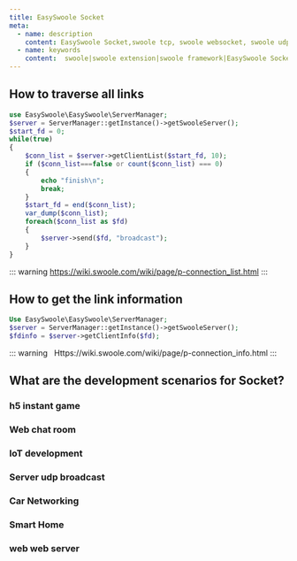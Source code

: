 ```yaml
---
title: EasySwoole Socket
meta:
  - name: description
    content: EasySwoole Socket,swoole tcp, swoole websocket, swoole udp,php websocket
  - name: keywords
    content:  swoole|swoole extension|swoole framework|EasySwoole Socket|swoole tcp| swoole websocket| swoole udp|php websocket
---
```


## How to traverse all links
```php
use EasySwoole\EasySwoole\ServerManager;
$server = ServerManager::getInstance()->getSwooleServer();
$start_fd = 0;
while(true)
{
    $conn_list = $server->getClientList($start_fd, 10);
    if ($conn_list===false or count($conn_list) === 0)
    {
        echo "finish\n";
        break;
    }
    $start_fd = end($conn_list);
    var_dump($conn_list);
    foreach($conn_list as $fd)
    {
        $server->send($fd, "broadcast");
    }
}
```


::: warning 
 https://wiki.swoole.com/wiki/page/p-connection_list.html
:::

## How to get the link information

```php
Use EasySwoole\EasySwoole\ServerManager;
$server = ServerManager::getInstance()->getSwooleServer();
$fdinfo = $server->getClientInfo($fd);
```

::: warning
  Https://wiki.swoole.com/wiki/page/p-connection_info.html
:::

## What are the development scenarios for Socket?

### h5 instant game

### Web chat room

### IoT development

### Server udp broadcast

### Car Networking

### Smart Home

### web web server

